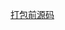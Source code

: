 [打包前源码](https://github.com/linxiaoki/study_webgis/tree/dev/%E5%B0%8F%E4%B8%93%E6%A0%8F/%E6%89%93%E5%8C%85--%E5%8F%B0%E9%A3%8E%E5%AE%9E%E6%97%B6%E8%B7%AF%E5%BE%84/app)
